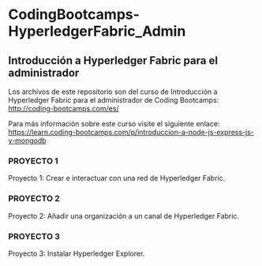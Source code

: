 # CodingBootcamps-HyperledgerFabric_Admin
 ## Introducción a Hyperledger Fabric para el administrador

 Los archivos de este repositorio son del curso de Introducción a Hyperledger Fabric para el administrador de Coding Bootcamps: http://coding-bootcamps.com/es/ 

 Para más información sobre este curso visite el siguiente enlace: https://learn.coding-bootcamps.com/p/introduccion-a-node-js-express-js-y-mongodb 


 ### PROYECTO 1
 Proyecto 1: Crear e interactuar con una red de Hyperledger Fabric.

 ### PROYECTO 2
 Proyecto 2: Añadir una organización a un canal de Hyperledger Fabric.

 ### PROYECTO 3
 Proyecto 3: Instalar Hyperledger Explorer.
